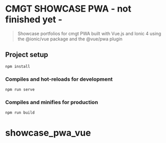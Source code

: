 # CMGT SHOWCASE PWA - not finished yet -

> Showcase portfolios for cmgt PWA built with Vue.js and Ionic 4 using the @ionic/vue package and the @vue/pwa plugin

## Project setup

```
npm install
```

### Compiles and hot-reloads for development

```
npm run serve
```

### Compiles and minifies for production

```
npm run build
```
# showcase_pwa_vue

